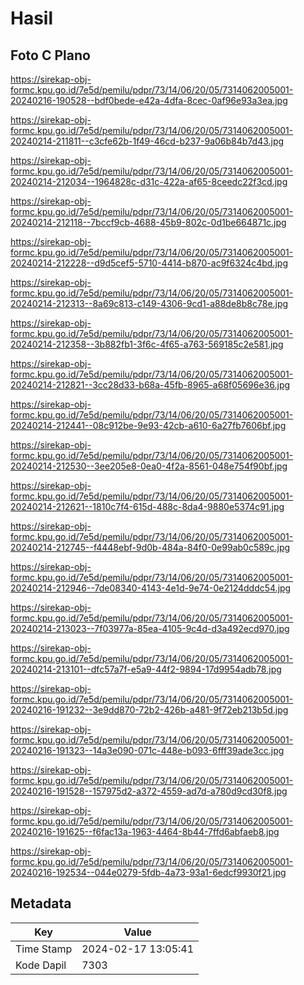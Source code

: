 # Hasil

## Foto C Plano

https://sirekap-obj-formc.kpu.go.id/7e5d/pemilu/pdpr/73/14/06/20/05/7314062005001-20240216-190528--bdf0bede-e42a-4dfa-8cec-0af96e93a3ea.jpg

https://sirekap-obj-formc.kpu.go.id/7e5d/pemilu/pdpr/73/14/06/20/05/7314062005001-20240214-211811--c3cfe62b-1f49-46cd-b237-9a06b84b7d43.jpg

https://sirekap-obj-formc.kpu.go.id/7e5d/pemilu/pdpr/73/14/06/20/05/7314062005001-20240214-212034--1964828c-d31c-422a-af65-8ceedc22f3cd.jpg

https://sirekap-obj-formc.kpu.go.id/7e5d/pemilu/pdpr/73/14/06/20/05/7314062005001-20240214-212118--7bccf9cb-4688-45b9-802c-0d1be664871c.jpg

https://sirekap-obj-formc.kpu.go.id/7e5d/pemilu/pdpr/73/14/06/20/05/7314062005001-20240214-212228--d9d5cef5-5710-4414-b870-ac9f6324c4bd.jpg

https://sirekap-obj-formc.kpu.go.id/7e5d/pemilu/pdpr/73/14/06/20/05/7314062005001-20240214-212313--8a69c813-c149-4306-9cd1-a88de8b8c78e.jpg

https://sirekap-obj-formc.kpu.go.id/7e5d/pemilu/pdpr/73/14/06/20/05/7314062005001-20240214-212358--3b882fb1-3f6c-4f65-a763-569185c2e581.jpg

https://sirekap-obj-formc.kpu.go.id/7e5d/pemilu/pdpr/73/14/06/20/05/7314062005001-20240214-212821--3cc28d33-b68a-45fb-8965-a68f05696e36.jpg

https://sirekap-obj-formc.kpu.go.id/7e5d/pemilu/pdpr/73/14/06/20/05/7314062005001-20240214-212441--08c912be-9e93-42cb-a610-6a27fb7606bf.jpg

https://sirekap-obj-formc.kpu.go.id/7e5d/pemilu/pdpr/73/14/06/20/05/7314062005001-20240214-212530--3ee205e8-0ea0-4f2a-8561-048e754f90bf.jpg

https://sirekap-obj-formc.kpu.go.id/7e5d/pemilu/pdpr/73/14/06/20/05/7314062005001-20240214-212621--1810c7f4-615d-488c-8da4-9880e5374c91.jpg

https://sirekap-obj-formc.kpu.go.id/7e5d/pemilu/pdpr/73/14/06/20/05/7314062005001-20240214-212745--f4448ebf-9d0b-484a-84f0-0e99ab0c589c.jpg

https://sirekap-obj-formc.kpu.go.id/7e5d/pemilu/pdpr/73/14/06/20/05/7314062005001-20240214-212946--7de08340-4143-4e1d-9e74-0e2124dddc54.jpg

https://sirekap-obj-formc.kpu.go.id/7e5d/pemilu/pdpr/73/14/06/20/05/7314062005001-20240214-213023--7f03977a-85ea-4105-9c4d-d3a492ecd970.jpg

https://sirekap-obj-formc.kpu.go.id/7e5d/pemilu/pdpr/73/14/06/20/05/7314062005001-20240214-213101--dfc57a7f-e5a9-44f2-9894-17d9954adb78.jpg

https://sirekap-obj-formc.kpu.go.id/7e5d/pemilu/pdpr/73/14/06/20/05/7314062005001-20240216-191232--3e9dd870-72b2-426b-a481-9f72eb213b5d.jpg

https://sirekap-obj-formc.kpu.go.id/7e5d/pemilu/pdpr/73/14/06/20/05/7314062005001-20240216-191323--14a3e090-071c-448e-b093-6fff39ade3cc.jpg

https://sirekap-obj-formc.kpu.go.id/7e5d/pemilu/pdpr/73/14/06/20/05/7314062005001-20240216-191528--157975d2-a372-4559-ad7d-a780d9cd30f8.jpg

https://sirekap-obj-formc.kpu.go.id/7e5d/pemilu/pdpr/73/14/06/20/05/7314062005001-20240216-191625--f6fac13a-1963-4464-8b44-7ffd6abfaeb8.jpg

https://sirekap-obj-formc.kpu.go.id/7e5d/pemilu/pdpr/73/14/06/20/05/7314062005001-20240216-192534--044e0279-5fdb-4a73-93a1-6edcf9930f21.jpg


## Metadata

| Key        | Value               |
| ---------- | ------------------- |
| Time Stamp | 2024-02-17 13:05:41 |
| Kode Dapil | 7303                |



